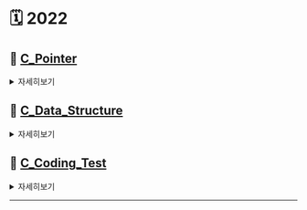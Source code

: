 # 🗓 2022

## 📌 [C_Pointer](https://github.com/Kang-SeoHyun/C_Language)

<details>
<summary>  <kbd>자세히보기</kbd> </summary>

* 📖 교재 : [공동환의 열혈강의 C 포인터](https://freelec.co.kr/lecture/%EC%97%B4%ED%98%88%EA%B0%95%EC%9D%98-c-%ED%8F%AC%EC%9D%B8%ED%84%B0/)
    * 포인터 익숙해지기
    * 코드 따라하면서 내용 [정리하기](https://github.com/Kang-SeoHyun/C_Language/tree/main/C_Pointer/code)
    * 1일 1강 이상

</details>    

## 📌 [C_Data_Structure](https://github.com/Kang-SeoHyun/C_Language/tree/main/C_Data_Structure)

<details>
<summary> <kbd>자세히보기</kbd> </summary>
    
*  📖 교재 : [윤성우의 열혈 자료구조](http://www.kyobobook.co.kr/product/detailViewKor.laf?mallGb=KOR&ejkGb=KOR&barcode=9788996094067)
   * 2인 1개조 동료평가 진행 (1주: 1 ~ 2파트 진행)
   * 깃허브 개념 정리

### 스터디 방법 및 규칙
* 학습 방법
  * 1주마다 자료구조 동료평가 2회 진행
  * 1일마다 코딩테스트 문제풀이 최소 1회 진행
  * 개인 학습 내용은 각자 정리 후 README에 업데이트
  
### 스터디 일정('22.05.23.~)
* 자료구조
    * [CHAPTER 1](https://github.com/Kang-SeoHyun/C_Language/tree/main/C_Data_Structure/CH01.data_structure) 자료구조와 알고리즘의 이해
    * [CHAPTER 2](https://github.com/Kang-SeoHyun/C_Language/tree/main/C_Data_Structure/CH02.recursion) 재귀

  ### 관련 개인 Repository
  * [junto](https://github.com/ji-junhyuk)
  * [Wilbur](https://github.com/Wilbur0306)
  * [ejae](https://github.com/nawooo)


</details>


## 📌 [C_Coding_Test](https://github.com/Kang-SeoHyun/C_Language/tree/main/C_Coding_Test)

<details>
<summary>  <kbd>자세히보기</kbd> </summary>

  *  📖 사이트 : [백준](https://www.acmicpc.net/step)
   * [라이벌 제도](https://solved.ac/ranking/rival)를 통한 그룹 라이벌 진도 확인
   * [class](https://solved.ac/class)에 선별된 문제를 참고하여 학습

</details>

----------------------------------------------------------------------------
